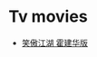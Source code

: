 # Tv movies
 - [笑傲江湖 霍建华版](https://www.youtube.com/watch?v=RuaQnwd3CL4&index=4&list=PLAOzsMkSz9SBliLEimYIVfca306FA-LKR)

